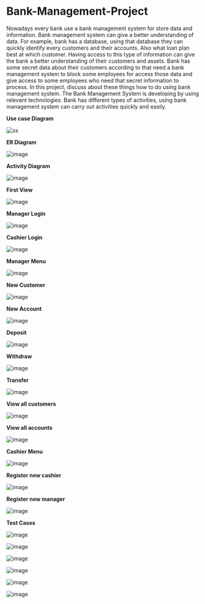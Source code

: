 # Bank-Management-Project

Nowadays every bank use a bank management system for store data and information. Bank management system can give a better understanding of data. For example, bank has a database, using that database they can quickly identify every customers and their accounts. Also what loan plan best at which customer. Having access to this type of information can give the bank a better understanding of their customers and assets. Bank has some secret data about their customers according to that need a bank management system to block some employees for access those data and give access to some employees who need that secret information to process. In this project, discuss about these things how to do using bank management system.
The Bank Management System is developing by using relevant technologies. Bank has different types of activities, using bank management system can carry out activities quickly and easily.  

<b>Use case Diagram</b>

![ss](https://user-images.githubusercontent.com/69201980/119635681-8e990500-be31-11eb-9c5a-04ef78a9261a.PNG)

<b>ER Diagram</b>

![image](https://user-images.githubusercontent.com/69201980/121774304-9251b900-cb9f-11eb-8a5e-797aba972c29.png)

<b>Activity Diagram</b>

![image](https://user-images.githubusercontent.com/69201980/121774351-bd3c0d00-cb9f-11eb-92df-5c2d6e288b36.png)

<b>First View</b>

![image](https://user-images.githubusercontent.com/69201980/121774369-d3e26400-cb9f-11eb-895c-5bc7412981fd.png)

<b>Manager Login</b>

![image](https://user-images.githubusercontent.com/69201980/121774382-e3fa4380-cb9f-11eb-821d-b89e3f3f39ef.png)

<b>Cashier Login</b>

![image](https://user-images.githubusercontent.com/69201980/121774398-eceb1500-cb9f-11eb-89c6-685e2dcd1555.png)

<b>Manager Menu</b>

![image](https://user-images.githubusercontent.com/69201980/121774412-fd9b8b00-cb9f-11eb-8f3d-59c56871e48a.png)

<b>New Customer</b>

![image](https://user-images.githubusercontent.com/69201980/121774426-0a1fe380-cba0-11eb-99fd-8b4e4b2a90cd.png)

<b>New Account</b>

![image](https://user-images.githubusercontent.com/69201980/121774440-0f7d2e00-cba0-11eb-910b-dbe4218885cd.png)

<b>Deposit</b>

![image](https://user-images.githubusercontent.com/69201980/121774452-1ad05980-cba0-11eb-931c-60d1cb73dbc1.png)

<b>Withdraw</b>

![image](https://user-images.githubusercontent.com/69201980/121774457-23c12b00-cba0-11eb-85d3-1bbb95a69e8d.png)

<b>Transfer</b>

![image](https://user-images.githubusercontent.com/69201980/121774465-30de1a00-cba0-11eb-977c-fa270320e40a.png)

<b>View all customers</b>

![image](https://user-images.githubusercontent.com/69201980/121774483-39ceeb80-cba0-11eb-838e-ed8176ed25d5.png)

<b>View all accounts</b>

![image](https://user-images.githubusercontent.com/69201980/121774491-43585380-cba0-11eb-8aa4-9dbb0af23df2.png)

<b>Cashier Menu</b>

![image](https://user-images.githubusercontent.com/69201980/121774501-4d7a5200-cba0-11eb-9d10-0ae8346f18b0.png)

<b>Register new cashier</b>

![image](https://user-images.githubusercontent.com/69201980/121774514-5c610480-cba0-11eb-9956-28c18417ce46.png)

<b>Register new manager</b>

![image](https://user-images.githubusercontent.com/69201980/121774522-6551d600-cba0-11eb-958b-7e5fc134e4d4.png)

<b>Test Cases</b>

![image](https://user-images.githubusercontent.com/69201980/124366172-588a4480-dc6b-11eb-9962-316b243cc75c.png)

![image](https://user-images.githubusercontent.com/69201980/124366243-e23a1200-dc6b-11eb-9437-205b620231cc.png)

![image](https://user-images.githubusercontent.com/69201980/124366207-99825900-dc6b-11eb-9e94-1b93e9d3f63c.png)

![image](https://user-images.githubusercontent.com/69201980/124366210-a43cee00-dc6b-11eb-945b-0dffd4511839.png)

![image](https://user-images.githubusercontent.com/69201980/124366216-aef78300-dc6b-11eb-918f-f1fca45f1923.png)

![image](https://user-images.githubusercontent.com/69201980/124366221-b9198180-dc6b-11eb-8c6e-4ead7917e6aa.png)



